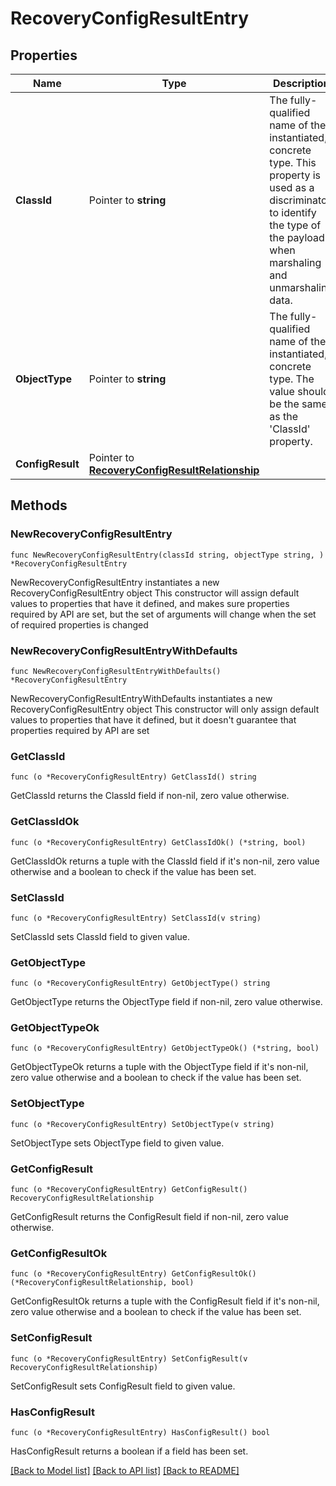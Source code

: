 # RecoveryConfigResultEntry

## Properties

Name | Type | Description | Notes
------------ | ------------- | ------------- | -------------
**ClassId** | Pointer to **string** | The fully-qualified name of the instantiated, concrete type. This property is used as a discriminator to identify the type of the payload when marshaling and unmarshaling data. | [default to "recovery.ConfigResultEntry"]
**ObjectType** | Pointer to **string** | The fully-qualified name of the instantiated, concrete type. The value should be the same as the &#39;ClassId&#39; property. | [default to "recovery.ConfigResultEntry"]
**ConfigResult** | Pointer to [**RecoveryConfigResultRelationship**](RecoveryConfigResultRelationship.md) |  | [optional] 

## Methods

### NewRecoveryConfigResultEntry

`func NewRecoveryConfigResultEntry(classId string, objectType string, ) *RecoveryConfigResultEntry`

NewRecoveryConfigResultEntry instantiates a new RecoveryConfigResultEntry object
This constructor will assign default values to properties that have it defined,
and makes sure properties required by API are set, but the set of arguments
will change when the set of required properties is changed

### NewRecoveryConfigResultEntryWithDefaults

`func NewRecoveryConfigResultEntryWithDefaults() *RecoveryConfigResultEntry`

NewRecoveryConfigResultEntryWithDefaults instantiates a new RecoveryConfigResultEntry object
This constructor will only assign default values to properties that have it defined,
but it doesn't guarantee that properties required by API are set

### GetClassId

`func (o *RecoveryConfigResultEntry) GetClassId() string`

GetClassId returns the ClassId field if non-nil, zero value otherwise.

### GetClassIdOk

`func (o *RecoveryConfigResultEntry) GetClassIdOk() (*string, bool)`

GetClassIdOk returns a tuple with the ClassId field if it's non-nil, zero value otherwise
and a boolean to check if the value has been set.

### SetClassId

`func (o *RecoveryConfigResultEntry) SetClassId(v string)`

SetClassId sets ClassId field to given value.


### GetObjectType

`func (o *RecoveryConfigResultEntry) GetObjectType() string`

GetObjectType returns the ObjectType field if non-nil, zero value otherwise.

### GetObjectTypeOk

`func (o *RecoveryConfigResultEntry) GetObjectTypeOk() (*string, bool)`

GetObjectTypeOk returns a tuple with the ObjectType field if it's non-nil, zero value otherwise
and a boolean to check if the value has been set.

### SetObjectType

`func (o *RecoveryConfigResultEntry) SetObjectType(v string)`

SetObjectType sets ObjectType field to given value.


### GetConfigResult

`func (o *RecoveryConfigResultEntry) GetConfigResult() RecoveryConfigResultRelationship`

GetConfigResult returns the ConfigResult field if non-nil, zero value otherwise.

### GetConfigResultOk

`func (o *RecoveryConfigResultEntry) GetConfigResultOk() (*RecoveryConfigResultRelationship, bool)`

GetConfigResultOk returns a tuple with the ConfigResult field if it's non-nil, zero value otherwise
and a boolean to check if the value has been set.

### SetConfigResult

`func (o *RecoveryConfigResultEntry) SetConfigResult(v RecoveryConfigResultRelationship)`

SetConfigResult sets ConfigResult field to given value.

### HasConfigResult

`func (o *RecoveryConfigResultEntry) HasConfigResult() bool`

HasConfigResult returns a boolean if a field has been set.


[[Back to Model list]](../README.md#documentation-for-models) [[Back to API list]](../README.md#documentation-for-api-endpoints) [[Back to README]](../README.md)


